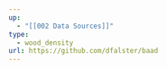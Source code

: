 ```yaml
---
up:
  - "[[002 Data Sources]]"
type:
  - wood_density
url: https://github.com/dfalster/baad
---
```

